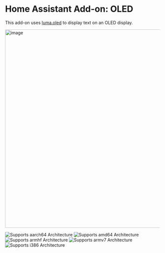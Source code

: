 # Home Assistant Add-on: OLED

This add-on uses [luma.oled](https://luma-oled.readthedocs.io/en/latest/) to display text on an OLED display.

<img width="647" alt="image" src="https://user-images.githubusercontent.com/2332647/228208043-29675135-298e-4796-9657-da4835db5e6c.png">


![Supports aarch64 Architecture][aarch64-shield]
![Supports amd64 Architecture][amd64-shield]
![Supports armhf Architecture][armhf-shield]
![Supports armv7 Architecture][armv7-shield]
![Supports i386 Architecture][i386-shield]

[aarch64-shield]: https://img.shields.io/badge/aarch64-yes-green.svg
[amd64-shield]: https://img.shields.io/badge/amd64-yes-green.svg
[armhf-shield]: https://img.shields.io/badge/armhf-yes-green.svg
[armv7-shield]: https://img.shields.io/badge/armv7-yes-green.svg
[i386-shield]: https://img.shields.io/badge/i386-yes-green.svg
